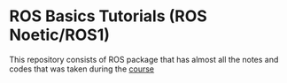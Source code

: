 # ROS Basics Tutorials (ROS Noetic/ROS1)

This repository consists of ROS package that has almost all the notes and codes that was taken during the [course](https://www.udemy.com/course/ros-essentials/) 